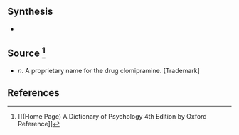 ## Synthesis
- 
## Source [^1]
- $n$. A proprietary name for the drug clomipramine. \[Trademark]
## References

[^1]: [[(Home Page) A Dictionary of Psychology 4th Edition by Oxford Reference]]
